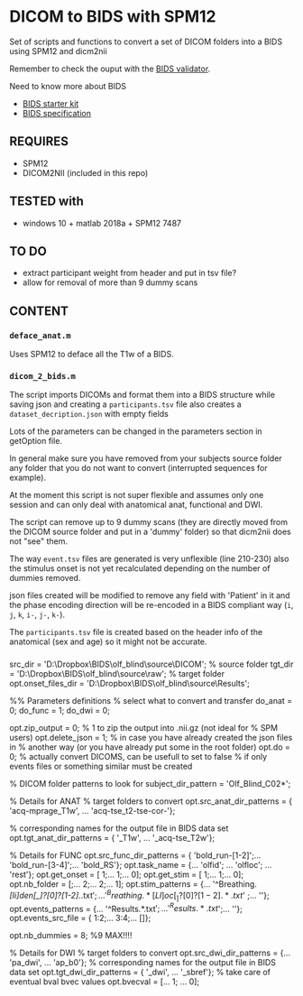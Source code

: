 # DICOM to BIDS with SPM12

Set of scripts and functions to convert a set of DICOM folders into a BIDS using SPM12 and dicm2nii

Remember to check the ouput with the [BIDS validator](https://bids-standard.github.io/bids-validator/).

Need to know more about BIDS
-   [BIDS starter kit](https://github.com/bids-standard/bids-starter-kit)
-   [BIDS specification](https://bids-specification.readthedocs.io/en/stable)

## REQUIRES
-   SPM12
-   DICOM2NII (included in this repo)

## TESTED with
-   windows 10 + matlab 2018a + SPM12 7487

## TO DO
-   extract participant weight from header and put in tsv file?
-   allow for removal of more than 9 dummy scans

## CONTENT

### `deface_anat.m`

Uses SPM12 to deface all the T1w of a BIDS.

### `dicom_2_bids.m`

The script imports DICOMs and format them into a BIDS structure while saving json and creating a `participants.tsv` file also creates a `dataset_decription.json` with empty fields

Lots of the parameters can be changed in the parameters section in getOption file.

In general make sure you have removed from your subjects source folder any folder that you do not want to convert (interrupted sequences for example).

At the moment this script is not super flexible and assumes only one session and can only deal with anatomical anat, functional and DWI.

The script can remove up to 9 dummy scans (they are directly moved from the DICOM source folder and put in a 'dummy' folder) so that dicm2nii does not "see" them.

The way `event.tsv` files are generated is very unflexible (line 210-230) also the stimulus onset is not yet recalculated depending on the number of dummies removed.

json files created will be modified to remove any field with 'Patient' in it and the phase encoding direction will be re-encoded in a BIDS compliant way (`i`, `j`, `k`, `i-`, `j-`, `k-`).

The `participants.tsv` file is created based on the header info of the anatomical (sex and age) so it might not be accurate.



###


src_dir = 'D:\Dropbox\BIDS\olf_blind\source\DICOM'; % source folder
tgt_dir = 'D:\Dropbox\BIDS\olf_blind\source\raw'; % target folder
opt.onset_files_dir = 'D:\Dropbox\BIDS\olf_blind\source\Results';


%% Parameters definitions
% select what to convert and transfer
do_anat = 0;
do_func = 1;
do_dwi = 0;


opt.zip_output = 0; % 1 to zip the output into .nii.gz (not ideal for
% SPM users)
opt.delete_json = 1; % in case you have already created the json files in
% another way (or you have already put some in the root folder)
opt.do = 0; % actually convert DICOMS, can be usefull to set to false
% if only events files or something similar must be created


% DICOM folder patterns to look for
subject_dir_pattern = 'Olf_Blind_C02*';


% Details for ANAT
% target folders to convert
opt.src_anat_dir_patterns = {
    'acq-mprage_T1w', ...
    'acq-tse_t2-tse-cor-'};

% corresponding names for the output file in BIDS data set
opt.tgt_anat_dir_patterns = {
    '_T1w', ...
    '_acq-tse_T2w'};


% Details for FUNC
opt.src_func_dir_patterns = {
    'bold_run-[1-2]';...
    'bold_run-[3-4]';...
    'bold_RS'};
opt.task_name = {...
    'olfid'; ...
    'olfloc'; ...
    'rest'};
opt.get_onset = [
    1;...
    1;...
    0];
opt.get_stim = [
    1;...
    1;...
    0];
opt.nb_folder = [;...
    2;...
    2;...
    1];
opt.stim_patterns = {...
    '^Breathing.*[Ii]den[_]?[0]?[1-2].*.txt$'; ...
    '^Breathing.*[Ll]oc[_]?[0]?[1-2].*.txt$' ;...
    ''};
opt.events_patterns = {...
    '^Results.*.txt$';...
    '^Results.*.txt$';...
    ''};
opt.events_src_file = {
    1:2;...
    3:4;...
    []};

opt.nb_dummies = 8; %9 MAX!!!!


% Details for DWI
% target folders to convert
opt.src_dwi_dir_patterns = {...
    'pa_dwi', ...
    'ap_b0'};
% corresponding names for the output file in BIDS data set
opt.tgt_dwi_dir_patterns = {
    '_dwi', ...
    '_sbref'};
% take care of eventual bval bvec values
opt.bvecval = [...
    1; ...
    0];
